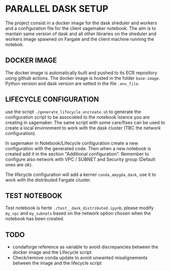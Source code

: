 # PARALLEL DASK SETUP

The project consist in a docker image for the dask sheduler and workers and a configuration file for the client sagemaker notebook.
The aim is to mantain same version of dask and all other libraries on the sheduler and workers image spawned on Fargate and the client machine running the notebok.

## DOCKER IMAGE

The docker image is automatically built and pushed to its ECR repository using github actions.
The docker image is hosted in the folder `base-image`.
Python version and dask version are setted in the file `.env_file`.

## LIFECYCLE CONFIGURATION

use the script `./generate_lifecycle_oncreate.sh` to generate the configuration script to be associated to the notebook istance you are creating in sagemaker. The same script with some care/fixes can be used to create a local environment to work with the dask cluster (TBC the network configuration).

In sagemaker in Notebook/Lifecycle configuration create a new configuration with the generated code. Then when a new notebook is created add it in the section "Additional configuration". Remember to configure also network with VPC / SUBNET and Security group (Default ones are ok). 

The lifecycle configuration will add a kerner `conda_amygda_dask`, use it to work with the distributed Fargate cluster.

## TEST NOTEBOOK

Test notebook is herte `./test__dask_distributed.ipynb`, please modify `my_vpc` and `my_subnets` based on the network option chosen when the notebook has been created.


## TODO
- condaforge reference as variable to avoid discrepancies between the docker image and the Lifecycle script
- Check/remove conda update to avoid unwanted misalignements between the image and the lifecycle script



